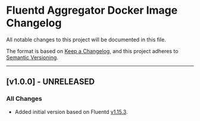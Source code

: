 # Fluentd Aggregator Docker Image Changelog

All notable changes to this project will be documented in this file.

The format is based on [Keep a Changelog](https://keepachangelog.com/en/1.0.0/),
and this project adheres to [Semantic Versioning](https://semver.org/spec/v2.0.0.html).

---

<!-- ## [vX.Y.Z] - UNRELEASED
### Highlights
### All Changes
- Added
- Updated
- Changed
- Fixed
- Deprecated
- Removed -->

## [v1.0.0] - UNRELEASED

### All Changes

- Added initial version based on Fluentd [v1.15.3](https://github.com/fluent/fluentd/releases/tag/v1.15.3).
